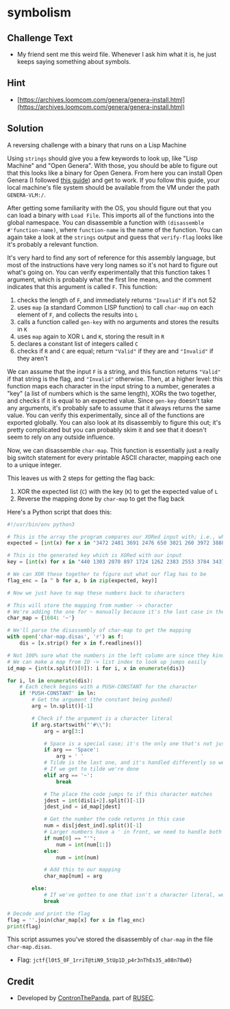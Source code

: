 # symbolism

## Challenge Text
* My friend sent me this weird file. Whenever I ask him what it is, he just keeps saying something about symbols.

## Hint
* [https://archives.loomcom.com/genera/genera-install.html](https://archives.loomcom.com/genera/genera-install.html)

## Solution
A reversing challenge with a binary that runs on a Lisp Machine

Using `strings` should give you a few keywords to look up, like "Lisp Machine" and "Open Genera".
With those, you should be able to figure out that this looks like a binary for Open Genera.
From here you can install Open Genera (I followed [this guide](https://archives.loomcom.com/genera/genera-install.html)) and get to work.
If you follow this guide, your local machine's file system should be available from the VM under the path `GENERA-VLM:/`.

After getting some familiarity with the OS, you should figure out that you can load a binary with `Load File`.
This imports all of the functions into the global namespace.
You can disassemble a function with `(disassemble #'function-name)`, where `function-name` is the name of the function.
You can again take a look at the `strings` output and guess that `verify-flag` looks like it's probably a relevant function.

It's very hard to find any sort of reference for this assembly language, but most of the instructions have very long names so it's not hard to figure out what's going on.
You can verify experimentally that this function takes 1 argument, which is probably what the first line means, and the comment indicates that this argument is called `F`.
This function:

1. checks the length of `F`, and immediately returns `"Invalid"` if it's not 52
2. uses `map` (a standard Common LISP function) to call `char-map` on each element of `F`, and collects the results into `L`
3. calls a function called `gen-key` with no arguments and stores the results in `K`
4. uses `map` again to XOR `L` and `K`, storing the result in `R`
5. declares a constant list of integers called `C`
6. checks if `R` and `C` are equal; return `"Valid"` if they are and `"Invalid"` if they aren't

We can assume that the input `F` is a string, and this function returns `"Valid"` if that string is the flag, and `"Invalid"` otherwise.
Then, at a higher level: this function maps each character in the input string to a number, generates a "key" (a list of numbers which is the same length),
XORs the two together, and checks if it is equal to an expected value.
Since `gen-key` doesn't take any arguments, it's probably safe to assume that it always returns the same value.
You can verify this experimentally, since all of the functions are exported globally.
You can also look at its disassembly to figure this out; it's pretty complicated but you can probably skim it and see that it doesn't seem to rely on any outside influence.

Now, we can disassemble `char-map`.
This function is essentially just a really big switch statement for every printable ASCII character, mapping each one to a unique integer.

This leaves us with 2 steps for getting the flag back:

1. XOR the expected list (`C`) with the key (`K`) to get the expected value of `L`
2. Reverse the mapping done by `char-map` to get the flag back

Here's a Python script that does this:

```py
#!/usr/bin/env python3

# This is the array the program compares our XORed input with; i.e., what it expects the result to be
expected = [int(x) for x in "3472 2481 3691 2476 650 3021 260 3972 3888 2025 637 1853 1481 2679 2459 35 706 669 2794 2383 3041 3855 2203 1178 577 1942 1417 2513 111 1888 3977 933 1399 2705 1902 3481 3474 3 1349 199 297 1481 3230 1253 3062 1853 246 6 3097 849 4071 2000".split()]

# This is the generated key which is XORed with our input
key = [int(x) for x in "440 1303 2070 897 1724 1262 2383 2553 3784 3437 2614 372 3917 1155 1289 3249 3194 3620 586 3890 1369 2696 1987 3614 953 491 1912 1677 3739 2302 1293 3321 3207 1539 3611 1693 299 2030 3235 1365 2140 1073 1562 3767 957 2045 3058 1881 3289 1201 1964 3073".split()]

# We can XOR these together to figure out what our flag has to be
flag_enc = [a ^ b for a, b in zip(expected, key)]

# Now we just have to map these numbers back to characters

# This will store the mapping from number -> character
# We're adding the one for ~ manually because it's the last case in the code, so it's handled slightly differently
char_map = {1684: '~'}

# We'll parse the disassembly of char-map to get the mapping
with open('char-map.disas', 'r') as f:
    dis = [x.strip() for x in f.readlines()]

# Not 100% sure what the numbers in the left column are since they kinda go out of order sometimes, let's just call them "IDs"
# We can make a map from ID -> list index to look up jumps easily
id_map = {int(x.split()[0]): i for i, x in enumerate(dis)}

for i, ln in enumerate(dis):
    # Each check begins with a PUSH-CONSTANT for the character
    if 'PUSH-CONSTANT' in ln:
        # Get the argument (the constant being pushed)
        arg = ln.split()[-1]

        # Check if the argument is a character literal
        if arg.startswith("'#\\"):
            arg = arg[3:]

            # Space is a special case; it's the only one that's not just encoded as the character it represents
            if arg == 'Space':
                arg = ' '
            # Tilde is the last one, and it's handled differently so we already hardcoded it
            # If we get to tilde we're done
            elif arg == '~':
                break

            # The place the code jumps to if this character matches
            jdest = int(dis[i+2].split()[-1])
            jdest_ind = id_map[jdest]

            # Get the number the code returns in this case
            num = dis[jdest_ind].split()[-1]
            # Larger numbers have a ' in front, we need to handle both cases
            if num[0] == "'":
                num = int(num[1:])
            else:
                num = int(num)

            # Add this to our mapping
            char_map[num] = arg

        else:
            # If we've gotten to one that isn't a character literal, we're done
            break

# Decode and print the flag
flag = ''.join(char_map[x] for x in flag_enc)
print(flag)
```

This script assumes you've stored the disassembly of `char-map` in the file `char-map.disas`.

* Flag: `jctf{l0t5_0F_1rriT@tiN9_5tUp1D_p4r3nThEs35_a08n78w0}`

## Credit
* Developed by [ContronThePanda](https://github.com/PAndaContron), part of [RUSEC](https://rusec.github.io/).
